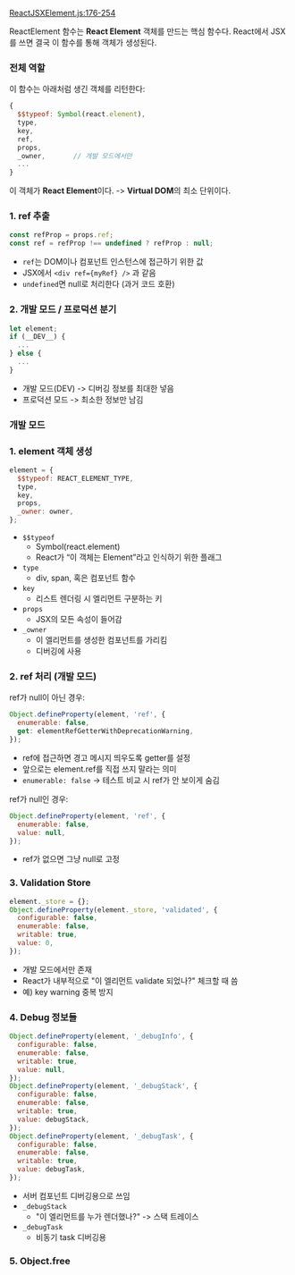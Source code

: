 [ReactJSXElement.js:176-254](https://vscode.dev/github/facebook/react/blob/v19.1.0/packages/react/src/jsx/ReactJSXElement.js#L176-L298)

ReactElement 함수는 **React Element** 객체를 만드는 핵심 함수다.
React에서 JSX를 쓰면 결국 이 함수를 통해 객체가 생성된다.

### 전체 역할

이 함수는 아래처럼 생긴 객체를 리턴한다:

```js
{
  $$typeof: Symbol(react.element),
  type,
  key,
  ref,
  props,
  _owner,       // 개발 모드에서만
  ...
}
```

이 객체가 **React Element**이다.
-> **Virtual DOM**의 최소 단위이다.

### 1. ref 추출

```js
const refProp = props.ref;
const ref = refProp !== undefined ? refProp : null;
```

- `ref`는 DOM이나 컴포넌트 인스턴스에 접근하기 위한 값
- JSX에서 `<div ref={myRef} />` 과 같음
- `undefined`면 null로 처리한다 (과거 코드 호환)

### 2. 개발 모드 / 프로덕션 분기

```js
let element;
if (__DEV__) {
  ...
} else {
  ...
}
```

- 개발 모드(DEV) -> 디버깅 정보를 최대한 넣음
- 프로덕션 모드 -> 최소한 정보만 남김

### 개발 모드

### 1. element 객체 생성

```js
element = {
  $$typeof: REACT_ELEMENT_TYPE,
  type,
  key,
  props,
  _owner: owner,
};
```

- `$$typeof`
    - Symbol(react.element)
    - React가 “이 객체는 Element”라고 인식하기 위한 플래그
- `type`
    - div, span, 혹은 컴포넌트 함수
- `key`
    - 리스트 렌더링 시 엘리먼트 구분하는 키
- `props`
    - JSX의 모든 속성이 들어감
- `_owner`
    - 이 엘리먼트를 생성한 컴포넌트를 가리킴
    - 디버깅에 사용

### 2. ref 처리 (개발 모드)

ref가 null이 아닌 경우:
```js
Object.defineProperty(element, 'ref', {
  enumerable: false,
  get: elementRefGetterWithDeprecationWarning,
});
```

- ref에 접근하면 경고 메시지 띄우도록 getter를 설정
- 앞으로는 element.ref를 직접 쓰지 말라는 의미
- `enumerable: false` -> 테스트 비교 시 ref가 안 보이게 숨김

ref가 null인 경우:
```js
Object.defineProperty(element, 'ref', {
  enumerable: false,
  value: null,
});
```

- ref가 없으면 그냥 null로 고정

### 3. Validation Store

```js
element._store = {};
Object.defineProperty(element._store, 'validated', {
  configurable: false,
  enumerable: false,
  writable: true,
  value: 0,
});
```

- 개발 모드에서만 존재
- React가 내부적으로 "이 엘리먼트 validate 되었나?" 체크할 때 씀
- 예) key warning 중복 방지

### 4. Debug 정보들


```js
Object.defineProperty(element, '_debugInfo', {
  configurable: false,
  enumerable: false,
  writable: true,
  value: null,
});
Object.defineProperty(element, '_debugStack', {
  configurable: false,
  enumerable: false,
  writable: true,
  value: debugStack,
});
Object.defineProperty(element, '_debugTask', {
  configurable: false,
  enumerable: false,
  writable: true,
  value: debugTask,
});
```

- 서버 컴포넌트 디버깅용으로 쓰임
- `_debugStack`
	- "이 엘리먼트를 누가 렌더했나?" -> 스택 트레이스
- `_debugTask`
	- 비동기 task 디버깅용

### 5. Object.free